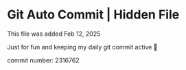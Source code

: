 # Git Auto Commit | Hidden File

This file was added Feb 12, 2025

Just for fun and keeping my daily git commit active 🤪

commit number: 2316762

